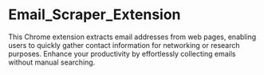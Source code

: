 # Email_Scraper_Extension
This Chrome extension extracts email addresses from web pages, enabling users to quickly gather contact information for networking or research purposes. Enhance your productivity by effortlessly collecting emails without manual searching.
